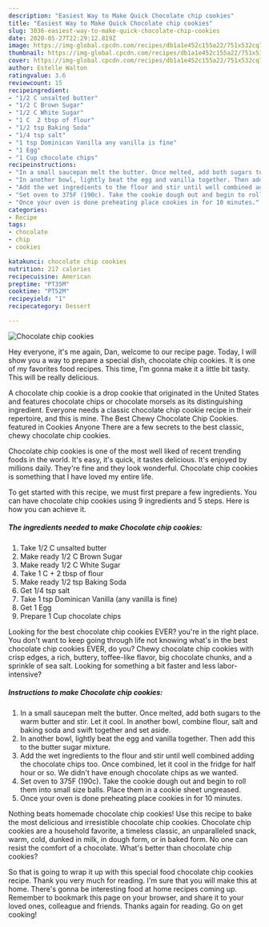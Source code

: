 ```yaml
---
description: "Easiest Way to Make Quick Chocolate chip cookies"
title: "Easiest Way to Make Quick Chocolate chip cookies"
slug: 3036-easiest-way-to-make-quick-chocolate-chip-cookies
date: 2020-05-27T22:29:12.819Z
image: https://img-global.cpcdn.com/recipes/db1a1e452c155a22/751x532cq70/chocolate-chip-cookies-recipe-main-photo.jpg
thumbnail: https://img-global.cpcdn.com/recipes/db1a1e452c155a22/751x532cq70/chocolate-chip-cookies-recipe-main-photo.jpg
cover: https://img-global.cpcdn.com/recipes/db1a1e452c155a22/751x532cq70/chocolate-chip-cookies-recipe-main-photo.jpg
author: Estelle Walton
ratingvalue: 3.6
reviewcount: 15
recipeingredient:
- "1/2 C unsalted butter"
- "1/2 C Brown Sugar"
- "1/2 C White Sugar"
- "1 C  2 tbsp of flour"
- "1/2 tsp Baking Soda"
- "1/4 tsp salt"
- "1 tsp Dominican Vanilla any vanilla is fine"
- "1 Egg"
- "1 Cup chocolate chips"
recipeinstructions:
- "In a small saucepan melt the butter. Once melted, add both sugars to the warm butter and stir. Let it cool. In another bowl, combine flour, salt and baking soda and swift together and set aside."
- "In another bowl, lightly beat the egg and vanilla together. Then add this to the butter sugar mixture."
- "Add the wet ingredients to the flour and stir until well combined adding the chocolate chips too. Once combined, let it cool in the fridge for half hour or so. We didn&#39;t have enough chocolate chips as we wanted."
- "Set oven to 375F (190c). Take the cookie dough out and begin to roll them into small size balls. Place them in a cookie sheet ungreased."
- "Once your oven is done preheating place cookies in for 10 minutes."
categories:
- Recipe
tags:
- chocolate
- chip
- cookies

katakunci: chocolate chip cookies 
nutrition: 217 calories
recipecuisine: American
preptime: "PT35M"
cooktime: "PT52M"
recipeyield: "1"
recipecategory: Dessert

---
```



![Chocolate chip cookies](https://img-global.cpcdn.com/recipes/db1a1e452c155a22/751x532cq70/chocolate-chip-cookies-recipe-main-photo.jpg)

Hey everyone, it's me again, Dan, welcome to our recipe page. Today, I will show you a way to prepare a special dish, chocolate chip cookies. It is one of my favorites food recipes. This time, I'm gonna make it a little bit tasty. This will be really delicious.

A chocolate chip cookie is a drop cookie that originated in the United States and features chocolate chips or chocolate morsels as its distinguishing ingredient. Everyone needs a classic chocolate chip cookie recipe in their repertoire, and this is mine. The Best Chewy Chocolate Chip Cookies. featured in Cookies Anyone There are a few secrets to the best classic, chewy chocolate chip cookies.

Chocolate chip cookies is one of the most well liked of recent trending foods in the world. It's easy, it's quick, it tastes delicious. It's enjoyed by millions daily. They're fine and they look wonderful. Chocolate chip cookies is something that I have loved my entire life.


To get started with this recipe, we must first prepare a few ingredients. You can have chocolate chip cookies using 9 ingredients and 5 steps. Here is how you can achieve it.

<!--inarticleads1-->

##### The ingredients needed to make Chocolate chip cookies:

1. Take 1/2 C unsalted butter
1. Make ready 1/2 C Brown Sugar
1. Make ready 1/2 C White Sugar
1. Take 1 C + 2 tbsp of flour
1. Make ready 1/2 tsp Baking Soda
1. Get 1/4 tsp salt
1. Take 1 tsp Dominican Vanilla (any vanilla is fine)
1. Get 1 Egg
1. Prepare 1 Cup chocolate chips


Looking for the best chocolate chip cookies EVER? you&#39;re in the right place. You don&#39;t want to keep going through life not knowing what&#39;s in the best chocolate chip cookies EVER, do you? Chewy chocolate chip cookies with crisp edges, a rich, buttery, toffee-like flavor, big chocolate chunks, and a sprinkle of sea salt. Looking for something a bit faster and less labor-intensive? 

<!--inarticleads2-->

##### Instructions to make Chocolate chip cookies:

1. In a small saucepan melt the butter. Once melted, add both sugars to the warm butter and stir. Let it cool. In another bowl, combine flour, salt and baking soda and swift together and set aside.
1. In another bowl, lightly beat the egg and vanilla together. Then add this to the butter sugar mixture.
1. Add the wet ingredients to the flour and stir until well combined adding the chocolate chips too. Once combined, let it cool in the fridge for half hour or so. We didn&#39;t have enough chocolate chips as we wanted.
1. Set oven to 375F (190c). Take the cookie dough out and begin to roll them into small size balls. Place them in a cookie sheet ungreased.
1. Once your oven is done preheating place cookies in for 10 minutes.


Nothing beats homemade chocolate chip cookies! Use this recipe to bake the most delicious and irresistible chocolate chip cookies. Chocolate chip cookies are a household favorite, a timeless classic, an unparalleled snack, warm, cold, dunked in milk, in dough form, or in baked form. No one can resist the comfort of a chocolate. What&#39;s better than chocolate chip cookies? 

So that is going to wrap it up with this special food chocolate chip cookies recipe. Thank you very much for reading. I'm sure that you will make this at home. There's gonna be interesting food at home recipes coming up. Remember to bookmark this page on your browser, and share it to your loved ones, colleague and friends. Thanks again for reading. Go on get cooking!
